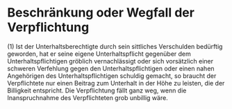 # Beschränkung oder Wegfall der Verpflichtung

(1) Ist der Unterhaltsberechtigte durch sein sittliches Verschulden bedürftig geworden, hat er seine eigene Unterhaltspflicht gegenüber dem Unterhaltspflichtigen gröblich vernachlässigt oder sich vorsätzlich einer schweren Verfehlung gegen den Unterhaltspflichtigen oder einen nahen Angehörigen des Unterhaltspflichtigen schuldig gemacht, so braucht der Verpflichtete nur einen Beitrag zum Unterhalt in der Höhe zu leisten, die der Billigkeit entspricht. Die Verpflichtung fällt ganz weg, wenn die Inanspruchnahme des Verpflichteten grob unbillig wäre.